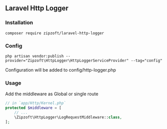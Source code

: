 ## Laravel Http Logger

### Installation
```
composer require zipzoft/laravel-http-logger
```

### Config
```
php artisan vendor:publish --provider="Zipzoft\HttpLogger\HttpLoggerServiceProvider" --tag="config"
```
Configuration will be added to config/http-logger.php


### Usage
Add the middleware as Global or single route
```php
// in `app/Http/Kernel.php`
protected $middleware = [
    // ...
    \Zipzoft\HttpLogger\LogRequestMiddleware::class,
];
```
